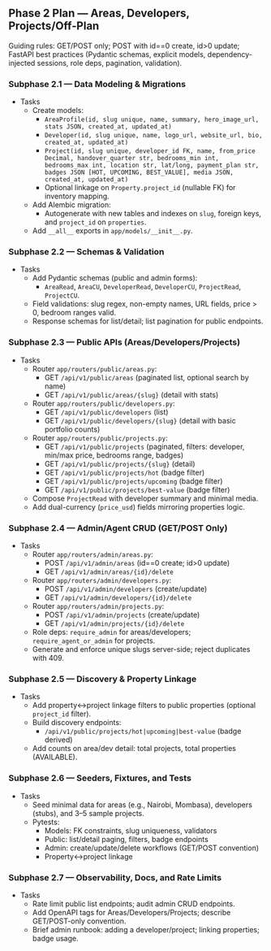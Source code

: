 ## Phase 2 Plan — Areas, Developers, Projects/Off‑Plan

Guiding rules: GET/POST only; POST with id==0 create, id>0 update; FastAPI best practices (Pydantic schemas, explicit models, dependency-injected sessions, role deps, pagination, validation).

### Subphase 2.1 — Data Modeling & Migrations
- Tasks
  - Create models:
    - `AreaProfile(id, slug unique, name, summary, hero_image_url, stats JSON, created_at, updated_at)`
    - `Developer(id, slug unique, name, logo_url, website_url, bio, created_at, updated_at)`
    - `Project(id, slug unique, developer_id FK, name, from_price Decimal, handover_quarter str, bedrooms_min int, bedrooms_max int, location str, lat/long, payment_plan str, badges JSON [HOT, UPCOMING, BEST_VALUE], media JSON, created_at, updated_at)`
    - Optional linkage on `Property.project_id` (nullable FK) for inventory mapping.
  - Add Alembic migration:
    - Autogenerate with new tables and indexes on `slug`, foreign keys, and `project_id` on `properties`.
  - Add `__all__` exports in `app/models/__init__.py`.

### Subphase 2.2 — Schemas & Validation
- Tasks
  - Add Pydantic schemas (public and admin forms):
    - `AreaRead`, `AreaCU`, `DeveloperRead`, `DeveloperCU`, `ProjectRead`, `ProjectCU`.
  - Field validations: slug regex, non-empty names, URL fields, price > 0, bedroom ranges valid.
  - Response schemas for list/detail; list pagination for public endpoints.

### Subphase 2.3 — Public APIs (Areas/Developers/Projects)
- Tasks
  - Router `app/routers/public/areas.py`:
    - GET `/api/v1/public/areas` (paginated list, optional search by name)
    - GET `/api/v1/public/areas/{slug}` (detail with stats)
  - Router `app/routers/public/developers.py`:
    - GET `/api/v1/public/developers` (list)
    - GET `/api/v1/public/developers/{slug}` (detail with basic portfolio counts)
  - Router `app/routers/public/projects.py`:
    - GET `/api/v1/public/projects` (paginated, filters: developer, min/max price, bedrooms range, badges)
    - GET `/api/v1/public/projects/{slug}` (detail)
    - GET `/api/v1/public/projects/hot` (badge filter)
    - GET `/api/v1/public/projects/upcoming` (badge filter)
    - GET `/api/v1/public/projects/best-value` (badge filter)
  - Compose `ProjectRead` with developer summary and minimal media.
  - Add dual-currency (`price_usd`) fields mirroring properties logic.

### Subphase 2.4 — Admin/Agent CRUD (GET/POST Only)
- Tasks
  - Router `app/routers/admin/areas.py`:
    - POST `/api/v1/admin/areas` (id==0 create; id>0 update)
    - GET `/api/v1/admin/areas/{id}/delete`
  - Router `app/routers/admin/developers.py`:
    - POST `/api/v1/admin/developers` (create/update)
    - GET `/api/v1/admin/developers/{id}/delete`
  - Router `app/routers/admin/projects.py`:
    - POST `/api/v1/admin/projects` (create/update)
    - GET `/api/v1/admin/projects/{id}/delete`
  - Role deps: `require_admin` for areas/developers; `require_agent_or_admin` for projects.
  - Generate and enforce unique slugs server-side; reject duplicates with 409.

### Subphase 2.5 — Discovery & Property Linkage
- Tasks
  - Add property↔project linkage filters to public properties (optional `project_id` filter).
  - Build discovery endpoints:
    - `/api/v1/public/projects/hot|upcoming|best-value` (badge derived)
  - Add counts on area/dev detail: total projects, total properties (AVAILABLE).

### Subphase 2.6 — Seeders, Fixtures, and Tests
- Tasks
  - Seed minimal data for areas (e.g., Nairobi, Mombasa), developers (stubs), and 3–5 sample projects.
  - Pytests:
    - Models: FK constraints, slug uniqueness, validators
    - Public: list/detail paging, filters, badge endpoints
    - Admin: create/update/delete workflows (GET/POST convention)
    - Property↔project linkage

### Subphase 2.7 — Observability, Docs, and Rate Limits
- Tasks
  - Rate limit public list endpoints; audit admin CRUD endpoints.
  - Add OpenAPI tags for Areas/Developers/Projects; describe GET/POST-only convention.
  - Brief admin runbook: adding a developer/project; linking properties; badge usage.



